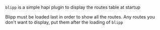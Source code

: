 `blipp` is a simple hapi plugin to display the routes table at startup

Blipp must be loaded last in order to show all the routes. Any routes you
don't want to display, put them after the loading of `blipp`
